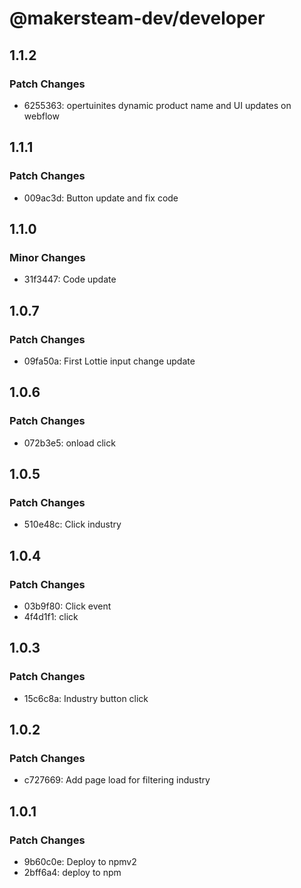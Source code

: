 # @makersteam-dev/developer

## 1.1.2

### Patch Changes

- 6255363: opertuinites dynamic product name and UI updates on webflow

## 1.1.1

### Patch Changes

- 009ac3d: Button update and fix code

## 1.1.0

### Minor Changes

- 31f3447: Code update

## 1.0.7

### Patch Changes

- 09fa50a: First Lottie input change update

## 1.0.6

### Patch Changes

- 072b3e5: onload click

## 1.0.5

### Patch Changes

- 510e48c: Click industry

## 1.0.4

### Patch Changes

- 03b9f80: Click event
- 4f4d1f1: click

## 1.0.3

### Patch Changes

- 15c6c8a: Industry button click

## 1.0.2

### Patch Changes

- c727669: Add page load for filtering industry

## 1.0.1

### Patch Changes

- 9b60c0e: Deploy to npmv2
- 2bff6a4: deploy to npm
